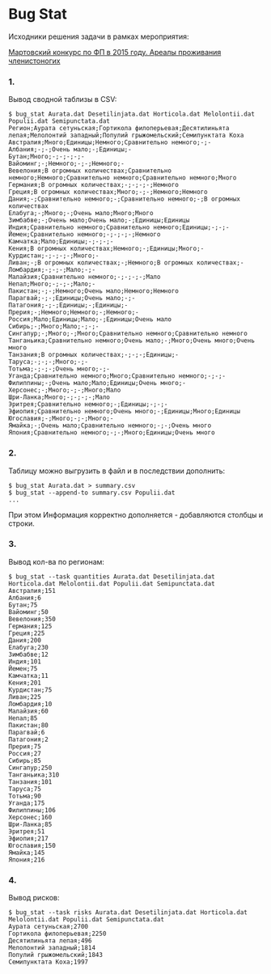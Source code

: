 # Bug Stat

Исходники решения задачи в рамках мероприятия:

[Мартовский конкурс по ФП в 2015 году. Ареалы проживания членистоногих](http://haskell98.blogspot.ru/2015/03/2015.html)

### 1.

Вывод сводной таблизы в CSV:

    $ bug_stat Aurata.dat Desetilinjata.dat Horticola.dat Melolontii.dat Populii.dat Semipunctata.dat
    Регион;Аурата сетуньская;Гортикола филоперьевая;Десятилиньята лепая;Мелолонтий западный;Популий грыжомельский;Семипунктата Коха
    Австралия;Много;Единицы;Немного;Сравнительно немного;-;-
    Албания;-;-;Очень мало;-;Единицы;-
    Бутан;Много;-;-;-;-;-
    Вайоминг;-;Немного;-;-;Немного;-
    Вевелония;В огромных количествах;Сравнительно немного;Немного;Сравнительно немного;Сравнительно немного;Много
    Германия;В огромных количествах;-;-;-;-;Немного
    Греция;В огромных количествах;Много;-;-;Немного;Немного
    Дания;-;Сравнительно немного;-;Сравнительно немного;-;В огромных количествах
    Елабуга;-;Много;-;Очень мало;Много;Много
    Зимбабве;-;Очень мало;Очень мало;-;Единицы;Единицы
    Индия;Сравнительно немного;Сравнительно немного;Единицы;-;-;-
    Йемен;Сравнительно немного;-;-;-;-;Немного
    Камчатка;Мало;Единицы;-;-;-;-
    Кения;В огромных количествах;Немного;-;Единицы;Много;-
    Курдистан;-;-;-;-;Много;-
    Ливан;-;В огромных количествах;-;Немного;В огромных количествах;-
    Ломбардия;-;-;-;Мало;-;-
    Малайзия;Сравнительно немного;-;-;-;-;Мало
    Непал;Много;-;-;-;Мало;-
    Пакистан;-;-;Немного;Очень мало;Немного;Немного
    Парагвай;-;-;Единицы;Очень мало;-;-
    Патагония;-;-;Единицы;-;Единицы;-
    Прерия;-;Немного;Немного;-;Немного;-
    Россия;Мало;Единицы;Мало;-;Единицы;Очень мало
    Сибирь;-;Много;Мало;-;-;-
    Сингапур;-;Много;-;Много;Сравнительно немного;Сравнительно немного
    Танганьика;Сравнительно немного;Очень мало;-;Много;Очень много;Очень много
    Танзания;В огромных количествах;-;-;-;Единицы;-
    Таруса;-;-;-;Много;-;-
    Тотьма;-;-;-;Очень много;-;-
    Уганда;Сравнительно немного;Много;Сравнительно немного;-;-;-
    Филиппины;-;Очень мало;Мало;Единицы;Очень много;-
    Херсонес;-;Много;-;-;Много;Мало
    Шри-Ланка;Много;-;-;-;-;Мало
    Эритрея;Сравнительно немного;-;Единицы;-;-;-
    Эфиопия;Сравнительно немного;Очень много;-;Единицы;Много;Единицы
    Югославия;-;Много;-;-;Много;-
    Ямайка;-;Очень мало;Сравнительно немного;-;-;Очень много
    Япония;Сравнительно немного;-;-;Много;Единицы;Очень много

### 2.

Таблицу можно выгрузить в файл и в последствии дополнить:

    $ bug_stat Aurata.dat > summary.csv
    $ bug_stat --append-to summary.csv Populii.dat
    ...

При этом Информация корректно дополняется - добавляются столбцы и строки.

### 3.

Вывод кол-ва по регионам:

    $ bug_stat --task quantities Aurata.dat Desetilinjata.dat Horticola.dat Melolontii.dat Populii.dat Semipunctata.dat
    Австралия;151
    Албания;6
    Бутан;75
    Вайоминг;50
    Вевелония;350
    Германия;125
    Греция;225
    Дания;200
    Елабуга;230
    Зимбабве;12
    Индия;101
    Йемен;75
    Камчатка;11
    Кения;201
    Курдистан;75
    Ливан;225
    Ломбардия;10
    Малайзия;60
    Непал;85
    Пакистан;80
    Парагвай;6
    Патагония;2
    Прерия;75
    Россия;27
    Сибирь;85
    Сингапур;250
    Танганьика;310
    Танзания;101
    Таруса;75
    Тотьма;90
    Уганда;175
    Филиппины;106
    Херсонес;160
    Шри-Ланка;85
    Эритрея;51
    Эфиопия;217
    Югославия;150
    Ямайка;145
    Япония;216

### 4.

Вывод рисков:

    $ bug_stat --task risks Aurata.dat Desetilinjata.dat Horticola.dat Melolontii.dat Populii.dat Semipunctata.dat
    Аурата сетуньская;2700
    Гортикола филоперьевая;2250
    Десятилиньята лепая;496
    Мелолонтий западный;1814
    Популий грыжомельский;1843
    Семипунктата Коха;1997


